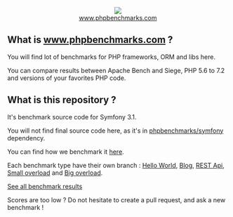 <p align="center">
  <img src="http://www.phpbenchmarks.com/images/logo_github.png">
  <br>
  <a href="http://www.phpbenchmarks.com" target="_blank">www.phpbenchmarks.com</a>
</p>

## What is www.phpbenchmarks.com ?

You will find lot of benchmarks for PHP frameworks, ORM and libs here.

You can compare results between Apache Bench and Siege, PHP 5.6 to 7.2 and versions of your favorites PHP code.

## What is this repository ?

It's benchmark source code for Symfony 3.1.

You will not find final source code here, as it's in [phpbenchmarks/symfony](https://github.com/phpbenchmarks/symfony/tree/1.0.0) dependency.

You can find how we benchmark it [here](http://www.phpbenchmarks.com/en/benchmark-protocol).

Each benchmark type have their own branch :
[Hello World](https://github.com/phpbenchmarks/symfony-3-1/tree/helloworld),
[Blog](https://github.com/phpbenchmarks/symfony-3-1/tree/blog),
[REST Api](https://github.com/phpbenchmarks/symfony-3-1/tree/restapi),
[Small overload](https://github.com/phpbenchmarks/symfony-3-1/tree/smalloverload)
and [Big overload](https://github.com/phpbenchmarks/symfony-3-1/tree/bigoverload).

[See all benchmark results](http://www.phpbenchmarks.com/en/benchmark/apache-bench/php-7.2/symfony-3.1.html)

Scores are too low ? Do not hesitate to create a pull request, and ask a new benchmark !
